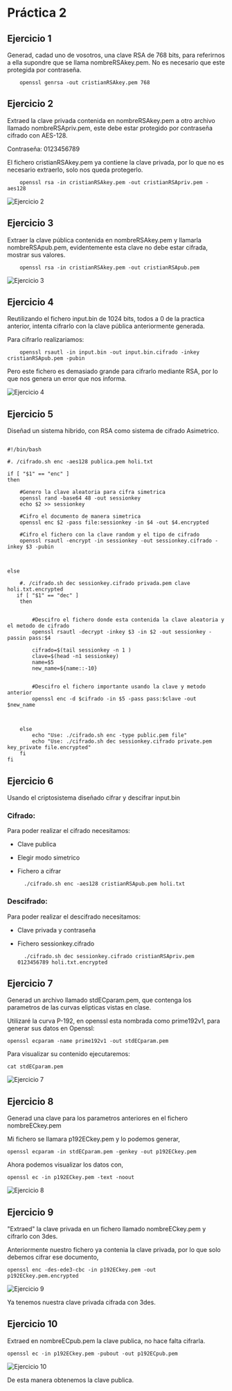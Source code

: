# Práctica 2

## Ejercicio 1
Generad, cadad uno de vosotros, una clave RSA de 768 bits, para referirnos a ella supondre que se llama nombreRSAkey.pem.
No es necesario que este protegida por contraseña.

        openssl genrsa -out cristianRSAkey.pem 768

## Ejercicio 2
Extraed la clave privada contenida en nombreRSAkey.pem a otro archivo llamado nombreRSApriv.pem, este debe estar protegido por contraseña cifrado con AES-128.

Contraseña: 0123456789

El fichero cristianRSAkey.pem ya contiene la clave privada, por lo que no es necesario extraerlo, solo nos queda protegerlo.

        openssl rsa -in cristianRSAkey.pem -out cristianRSApriv.pem -aes128

![Ejercicio 2](img/ejercicio2.png)

## Ejercicio 3
Extraer la clave pública contenida en nombreRSAkey.pem y llamarla nombreRSApub.pem, evidentemente esta clave no debe estar cifrada, mostrar sus valores.

        openssl rsa -in cristianRSAkey.pem -out cristianRSApub.pem

![Ejercicio 3](img/ejercicio3.png)

## Ejercicio 4

Reutilizando el fichero input.bin de 1024 bits, todos a 0 de la practica anterior, intenta cifrarlo con la clave pública anteriormente generada.

Para cifrarlo realizariamos:

        openssl rsautl -in input.bin -out input.bin.cifrado -inkey cristianRSApub.pem -pubin

Pero este fichero es demasiado grande para cifrarlo mediante RSA, por lo que nos genera un error que nos informa.

![Ejercicio 4](img/ejercicio4.png)

## Ejercicio 5

Diseñad un sistema hibrido, con RSA como sistema de cifrado Asimetrico.

```{r, engine='bash', count_lines}

#!/bin/bash

#. /cifrado.sh enc -aes128 publica.pem holi.txt

if [ "$1" == "enc" ]
then

    #Genero la clave aleatoria para cifra simetrica
    openssl rand -base64 48 -out sessionkey
    echo $2 >> sessionkey

    #Cifro el documento de manera simetrica
    openssl enc $2 -pass file:sessionkey -in $4 -out $4.encrypted

    #Cifro el fichero con la clave random y el tipo de cifrado
    openssl rsautl -encrypt -in sessionkey -out sessionkey.cifrado -inkey $3 -pubin



else

    #. /cifrado.sh dec sessionkey.cifrado privada.pem clave holi.txt.encrypted
   if [ "$1" == "dec" ]
    then


        #Descifro el fichero donde esta contenida la clave aleatoria y el metodo de cifrado
        openssl rsautl -decrypt -inkey $3 -in $2 -out sessionkey -passin pass:$4

        cifrado=$(tail sessionkey -n 1 )
        clave=$(head -n1 sessionkey)
        name=$5
        new_name=${name::-10}


        #Descifro el fichero importante usando la clave y metodo anterior
        openssl enc -d $cifrado -in $5 -pass pass:$clave -out $new_name



    else
        echo "Use: ./cifrado.sh enc -type public.pem file"
        echo "Use: ./cifrado.sh dec sessionkey.cifrado private.pem key_private file.encrypted"
    fi
fi

```

## Ejercicio 6
Usando el criptosistema diseñado cifrar y descifrar input.bin

### Cifrado:
Para poder realizar el cifrado necesitamos:
* Clave publica
* Elegir modo simetrico
* Fichero a cifrar

        ./cifrado.sh enc -aes128 cristianRSApub.pem holi.txt


### Descifrado:
Para poder realizar el descifrado necesitamos:
* Clave privada y contraseña
* Fichero sessionkey.cifrado


        ./cifrado.sh dec sessionkey.cifrado cristianRSApriv.pem 0123456789 holi.txt.encrypted


## Ejercicio 7
Generad un archivo llamado stdECparam.pem, que contenga los parametros de las curvas elipticas vistas en clase.

Utilizaré la curva P-192, en openssl esta nombrada como prime192v1, para generar sus datos en Openssl:

    openssl ecparam -name prime192v1 -out stdECparam.pem

Para visualizar su contenido ejecutaremos:

    cat stdECparam.pem

![Ejercicio 7](img/ejercicio7.png)

## Ejercicio 8
Generad una clave para los parametros anteriores en el fichero nombreECkey.pem

Mi fichero se llamara p192ECkey.pem y lo podemos generar,

    openssl ecparam -in stdECparam.pem -genkey -out p192ECkey.pem

Ahora podemos visualizar los datos con,

    openssl ec -in p192ECkey.pem -text -noout

![Ejercicio 8](img/ejercicio8.png)


## Ejercicio 9
"Extraed" la clave privada en un fichero llamado nombreECkey.pem y cifrarlo con 3des.

Anteriormente nuestro fichero ya contenia la clave privada, por lo que solo debemos cifrar ese documento,

    openssl enc -des-ede3-cbc -in p192ECkey.pem -out p192ECkey.pem.encrypted

![Ejercicio 9](img/ejercicio9.png)

Ya tenemos nuestra clave privada cifrada con 3des.

## Ejercicio 10
Extraed en nombreECpub.pem la clave publica, no hace falta cifrarla.

    openssl ec -in p192ECkey.pem -pubout -out p192ECpub.pem

![Ejercicio 10](img/ejercicio10.png)

De esta manera obtenemos la clave publica.
